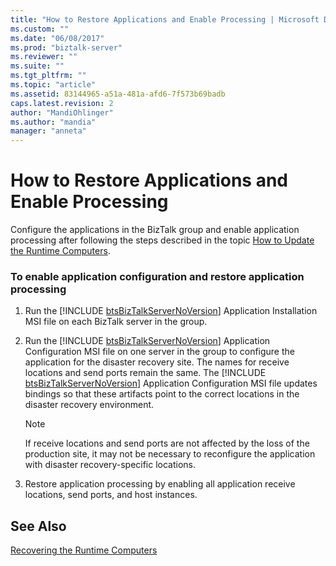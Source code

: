 ```yaml
---
title: "How to Restore Applications and Enable Processing | Microsoft Docs"
ms.custom: ""
ms.date: "06/08/2017"
ms.prod: "biztalk-server"
ms.reviewer: ""
ms.suite: ""
ms.tgt_pltfrm: ""
ms.topic: "article"
ms.assetid: 83144965-a51a-481a-afd6-7f573b69badb
caps.latest.revision: 2
author: "MandiOhlinger"
ms.author: "mandia"
manager: "anneta"
---
```

# How to Restore Applications and Enable Processing
Configure the applications in the BizTalk group and enable application processing after following the steps described in the topic [How to Update the Runtime Computers](../technical-guides/how-to-update-the-runtime-computers.md).  
  
### To enable application configuration and restore application processing  
  
1. Run the [!INCLUDE [btsBizTalkServerNoVersion](../includes/btsbiztalkservernoversion-md.md)] Application Installation MSI file on each BizTalk server in the group.  
  
2. Run the [!INCLUDE [btsBizTalkServerNoVersion](../includes/btsbiztalkservernoversion-md.md)] Application Configuration MSI file on one server in the group to configure the application for the disaster recovery site. The names for receive locations and send ports remain the same. The [!INCLUDE [btsBizTalkServerNoVersion](../includes/btsbiztalkservernoversion-md.md)] Application Configuration MSI file updates bindings so that these artifacts point to the correct locations in the disaster recovery environment.  
  
   > [!NOTE]  
   >  If receive locations and send ports are not affected by the loss of the production site, it may not be necessary to reconfigure the application with disaster recovery-specific locations.  
  
3. Restore application processing by enabling all application receive locations, send ports, and host instances.  
  
## See Also  
 [Recovering the Runtime Computers](../technical-guides/recovering-the-runtime-computers.md)